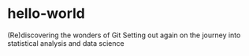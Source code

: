 # hello-world
(Re)discovering the wonders of Git
Setting out again on the journey into statistical analysis and data science
